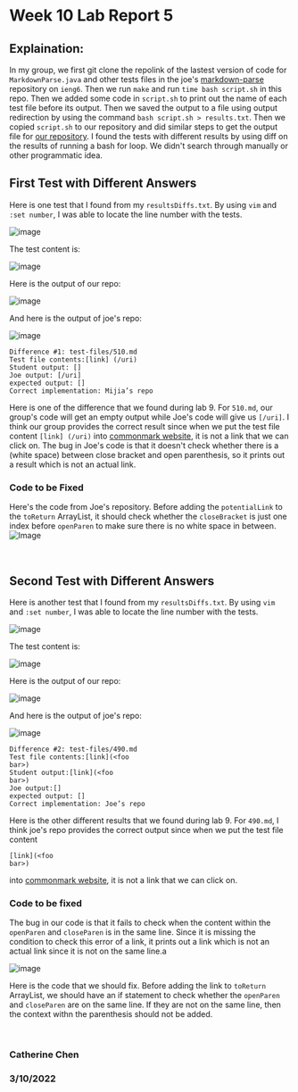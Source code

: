 # Week 10 Lab Report 5

## Explaination:

In my group, we first git clone the repolink of 
the lastest version of code for ```MarkdownParse.java``` and 
other tests files in the joe's [markdown-parse](https://github.com/ucsd-cse15l-w22/markdown-parse) 
repository on ```ieng6```. Then we run ```make``` and run ```time bash script.sh``` in this repo. Then we added some code in 
```script.sh``` to print out the name of each test file before its output. 
Then we saved the output to a file using output redirection by using the 
command ```bash script.sh > results.txt```. Then we copied ```script.sh``` to our repository and 
did similar steps to get the output file for [our repository](https://github.com/m1ma0314/markdown-parse). 
I found the tests with different results by using diff on the results of 
running a bash for loop. We didn't search through manually or other programmatic idea.


## First Test with Different Answers
Here is one test that I found from my ```resultsDiffs.txt```. By using ```vim``` and ```:set number```, 
I was able to locate the line number with the tests.


![image](918c916.png)

The test content is:

![image](510test.png)


Here is the output of our repo:


![image](510mi.png)


And here is the output of joe's repo:


![image](510uri.png)

```
Difference #1: test-files/510.md
Test file contents:[link] (/uri)
Student output: []
Joe output: [/uri]
expected output: []
Correct implementation: Mijia’s repo
```
Here is one of the difference that we found during lab 9. For ```510.md```, our group's 
code will get an empty output while Joe's code will give us ```[/uri]```. I think our group 
provides the correct result since when we put the test file content ```[link] (/uri)``` into 
[commonmark website](https://spec.commonmark.org/dingus/), it is not a link that we can click on. 
The bug in Joe's code is that it doesn't check whether there is a ``` ``` (white space) between 
close bracket and open parenthesis, so it prints out a result which is not an actual link.

### Code to be Fixed
Here's the code from Joe's repository. Before adding the ```potentialLink``` to the ```toReturn``` 
ArrayList, it should check whether the ```closeBracket``` is just one index before ```openParen``` to 
make sure there is no white space in between.
![Image](change1.png)


<br/>

## Second Test with Different Answers
Here is another test that I found from my ```resultsDiffs.txt```. By using ```vim``` and ```:set number```, 
I was able to locate the line number with the tests.


![image](871872.png)

The test content is:

![image](test490.png)


Here is the output of our repo:


![image](490testmi.png)


And here is the output of joe's repo:


![image](490test.png)

```
Difference #2: test-files/490.md
Test file contents:[link](<foo
bar>)
Student output:[link](<foo
bar>)
Joe output:[]
expected output: []
Correct implementation: Joe’s repo
```
Here is the other different results that we found during lab 9. For ```490.md```, 
I think joe's repo provides the correct output since when we put the test file content 
```
[link](<foo
bar>)
``` 
into [commonmark website](https://spec.commonmark.org/dingus/), it is not a link that we can click on. 


### Code to be fixed
The bug in our code is that it fails to check when the content within the ```openParen``` and 
```closeParen``` is in the same line. Since it is missing the condition to check this error of 
a link, it prints out a link which is not an actual link since it is not on the same line.a

![image](change2.png)

Here is the code that we should fix. Before adding the link to ```toReturn``` ArrayList, we should 
have an if statement to check whether the ```openParen``` and ```closeParen``` are on the same line. 
If they are not on the same line, then the context withn the parenthesis should not be added.

<br/>

### Catherine Chen
### 3/10/2022
